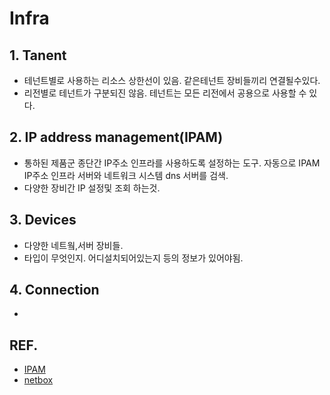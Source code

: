 # Infra


## 1. Tanent

+ 테넌트별로 사용하는 리소스 상한선이 있음. 같은테넌트 장비들끼리 연결될수있다. 
+ 리전별로 테넌트가 구분되진 않음. 테넌트는 모든 리전에서 공용으로 사용할 수 있다.

## 2. IP address management(IPAM)

* 통하된 제품군 종단간 IP주소 인프라를 사용하도록 설정하는 도구. 자동으로 IPAM IP주소 인프라 서버와 네트워크 시스템 dns 서버를 검색.
* 다양한 장비간 IP 설정및 조회 하는것.



## 3. Devices

* 다양한 네트웤,서버 장비들.
* 타입이 무엇인지. 어디설치되어있는지 등의 정보가 있어야됨.

## 4. Connection

* 



## REF.

* [IPAM](https://docs.microsoft.com/ko-kr/windows-server/networking/technologies/ipam/ipam-top)
* [netbox](https://netbox.readthedocs.io/en/latest/core-functionality/ipam/)
